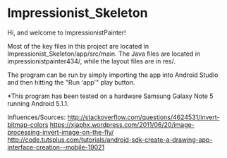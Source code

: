 # Impressionist_Skeleton

Hi, and welcome to ImpressionistPainter!

Most of the key files in this project are located in Impressionist_Skeleton/app/src/main. The Java files are located in impressionistpainter434/, while the layout files are in res/.

The program can be run by simply importing the app into Android Studio and then hitting the "Run 'app'" play button.

*This program has been tested on a hardware Samsung Galaxy Note 5 running Android 5.1.1.

Influences/Sources:
http://stackoverflow.com/questions/4624531/invert-bitmap-colors
https://xjaphx.wordpress.com/2011/06/20/image-processing-invert-image-on-the-fly/
http://code.tutsplus.com/tutorials/android-sdk-create-a-drawing-app-interface-creation--mobile-19021
